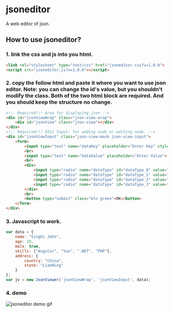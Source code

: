# jsoneditor
A web editor of json.

## How to use jsoneditor?

### 1. link the css and js into you html.

```html
<link rel="stylesheet" type="text/css" href="jsoneditor.css?v=1.0.0">
<script src="jsoneditor.js?v=1.0.0"></script>
```

### 2. copy the follow html and paste it where you want to use json editor. Note: you can change the id's value, but you shouldn't modify the class. Both of the two html block are required. And you should keep the structure no change.

```html
<!-- Required!!! Area for displaying json -->
<div id="jsonViewWrap" class="json-view-wrap">
    <div id="jsonView" class="json-view"></div>
</div>
<!-- Required!!! Edit Input: for adding node or editing node. -->
<div id="jsonViewInput" class="json-view-mask json-view-input">
    <form>
        <input type="text" name="dataKey" placeholder="Enter Key" style="width: 61.8%;">
        <br>
        <input type="text" name="dataValue" placeholder="Enter Value">
        <br>
        <div>
            <input type="radio" name="dataType" id="dataType_0" value="string"><label for="dataType_0">string</label>
            <input type="radio" name="dataType" id="dataType_1" value="boolean"><label for="dataType_1">boolean</label>
            <input type="radio" name="dataType" id="dataType_2" value="number"><label for="dataType_2">number</label>
            <input type="radio" name="dataType" id="dataType_3" value="array"><label for="dataType_3">array</label>
        </div>
        <br>
        <button type="submit" class="btn green">OK</button>
    </form>
</div>
```

### 3. Javascript to work.

```javascript
var data = { 
    name: "Singhi John",
    age: 29,
    male: true,
    skills: ["Angular", "Vue", ".NET", "PHP"],
    address: {
        country: "China",
        state: "LiaoNing"
    }
};
var jv = new JsonViewer('jsonViewWrap', 'jsonViewInput', data);
```

### 4. demo
![jsoneditor demo gif](http://www.zhangxinghai.cn/images/jsoneditor.gif)